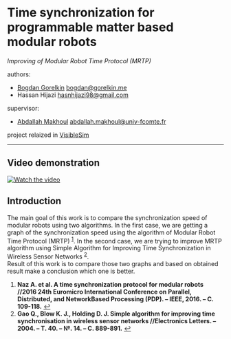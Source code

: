 # Time synchronization for programmable matter based modular robots

*Improving of Modular Robot Time Protocol (MRTP)*

authors:
  * [Bogdan Gorelkin](https://b.gorelkin.me)  <bogdan@gorelkin.me>
  * Hassan Hijazi <hasnhijazi98@gmail.com>

supervisor:
  * [Abdallah Makhoul](https://www.femto-st.fr/en/femto-people/amakhoul) <abdallah.makhoul@univ-fcomte.fr>

project relaized in [VisibleSim](https://github.com/VisibleSim/VisibleSim)

---
## Video demonstration 
[![Watch the video](https://b.gorelkin.me/images/MRTP_link_to_youtube.png)](https://youtu.be/x4lbToZrboo)
## Introduction
The main goal of this work is to compare the synchronization speed of modular robots using two algorithms. In the first case, we are getting a graph of the synchronization speed using the algorithm of Modular Robot Time Protocol (MRTP) <sup id="a1">[1](#f1)</sup>. In the second case, we are trying to improve MRTP algorithm using Simple Algorithm for Improving Time Synchronization in Wireless Sensor Networks <sup id="a2">[2](#f2)</sup>. </br>Result of this work is to compare those two graphs and based on obtained result make a conclusion which one is better.

1.   <b id="f1">Naz A. et al. A time synchronization protocol for modular robots //2016 24th Euromicro International Conference on Parallel, Distributed, and NetworkBased Processing (PDP). – IEEE, 2016. – С. 109-118.</b> [↩](#a1)
2.   <b id="f2">Gao Q., Blow K. J., Holding D. J. Simple algorithm for improving time synchronisation in wireless sensor networks //Electronics Letters. – 2004. – Т. 40. – №. 14. – С. 889-891.</b> [↩](#a2)



